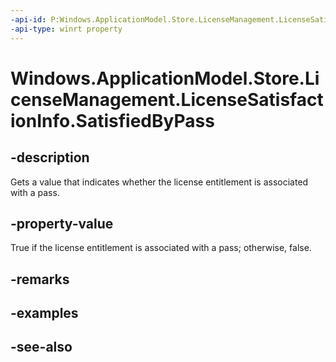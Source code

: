 ----api-id: P:Windows.ApplicationModel.Store.LicenseManagement.LicenseSatisfactionInfo.SatisfiedByPass
-api-type: winrt property
---<!-- Property syntaxpublic bool SatisfiedByPass { get; }--># Windows.ApplicationModel.Store.LicenseManagement.LicenseSatisfactionInfo.SatisfiedByPass## -descriptionGets a value that indicates whether the license entitlement is associated with a pass.## -property-valueTrue if the license entitlement is associated with a pass; otherwise, false.## -remarks## -examples## -see-also